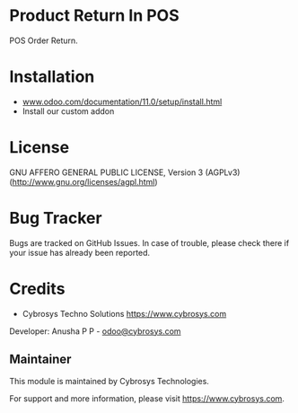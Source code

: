 Product Return In POS
=====================
POS Order Return.

Installation
============
- www.odoo.com/documentation/11.0/setup/install.html
- Install our custom addon

License
=======
GNU AFFERO GENERAL PUBLIC LICENSE, Version 3 (AGPLv3)
(http://www.gnu.org/licenses/agpl.html)

Bug Tracker
===========
Bugs are tracked on GitHub Issues. In case of trouble, please check there if your issue has already been reported.

Credits
=======
* Cybrosys Techno Solutions <https://www.cybrosys.com>


Developer: Anusha P P - odoo@cybrosys.com

Maintainer
----------

This module is maintained by Cybrosys Technologies.

For support and more information, please visit https://www.cybrosys.com.

